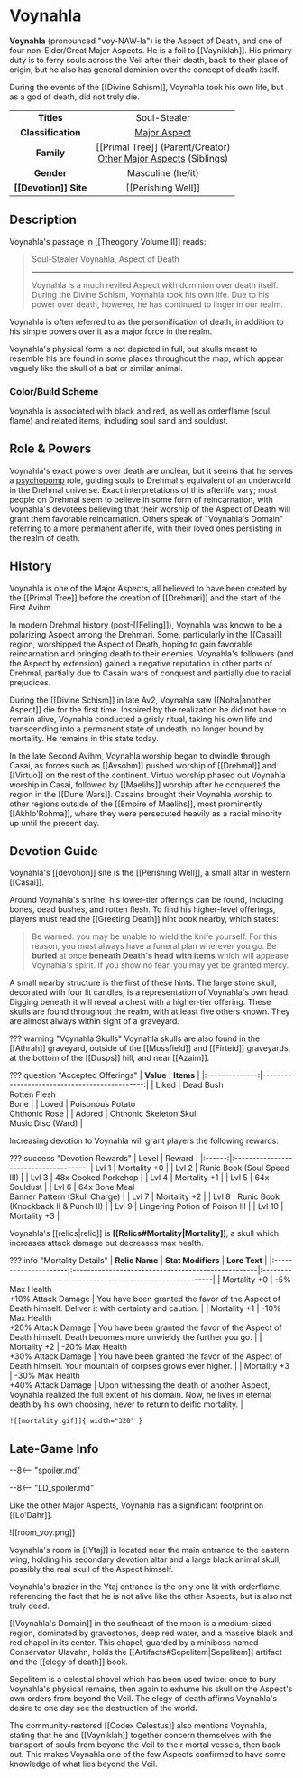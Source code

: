# Voynahla

**Voynahla** (pronounced "voy-NAW-la") is the Aspect of Death, and one of four non-Elder/Great Major Aspects. He is a foil to [[Vayniklah]]. His primary duty is to ferry souls across the Veil after their death, back to their place of origin, but he also has general dominion over the concept of death itself.

During the events of the [[Divine Schism]], Voynahla took his own life, but as a god of death, did not truly die.

|  |  |
|:----------:|:----------------------:|
| **Titles** | Soul-Stealer |
| **Classification** | [Major Aspect](/Lore/Higher_Beings/Aspects/Major_Aspects/) |
| **Family** | [[Primal Tree]] (Parent/Creator) <br> [Other Major Aspects](/Lore/Higher_Beings/Aspects/Major_Aspects/) (Siblings) |
| **Gender** | Masculine (he/it) |
| **[[Devotion]] Site** | [[Perishing Well]] |

## Description

Voynahla's passage in [[Theogony Volume II]] reads:

> Soul-Stealer Voynahla, Aspect of Death
> ***
> Voynahla is a much reviled Aspect with dominion over death itself. During the Divine Schism, Voynahla took his own life. Due to his power over death, however, he has continued to linger in our realm.

Voynahla is often referred to as the personification of death, in addition to his simple powers over it as a major force in the realm.

Voynahla's physical form is not depicted in full, but skulls meant to resemble his are found in some places throughout the map, which appear vaguely like the skull of a bat or similar animal. 

### Color/Build Scheme

Voynahla is associated with black and red, as well as orderflame (soul flame) and related items, including soul sand and souldust. 

## Role & Powers

Voynahla's exact powers over death are unclear, but it seems that he serves a [psychopomp](https://en.wikipedia.org/wiki/Psychopomp) role, guiding souls to Drehmal's equivalent of an underworld in the Drehmal universe. Exact interpretations of this afterlife vary; most people on Drehmal seem to believe in some form of reincarnation, with Voynahla's devotees believing that their worship of the Aspect of Death will grant them favorable reincarnation. Others speak of "Voynahla's Domain" referring to a more permanent afterlife, with their loved ones persisting in the realm of death.

## History

Voynahla is one of the Major Aspects, all believed to have been created by the [[Primal Tree]] before the creation of [[Drehmari]] and the start of the First Avihm. 

In modern Drehmal history (post-[[Felling]]), Voynahla was known to be a polarizing Aspect among the Drehmari. Some, particularly in the [[Casai]] region, worshipped the Aspect of Death, hoping to gain favorable reincarnation and bringing death to their enemies. Voynahla's followers (and the Aspect by extension) gained a negative reputation in other parts of Drehmal, partially due to Casain wars of conquest and partially due to racial prejudices. 

During the [[Divine Schism]] in late Av2, Voynahla saw [[Noha|another Aspect]] die for the first time. Inspired by the realization he did not have to remain alive, Voynahla conducted a grisly ritual, taking his own life and transcending into a permanent state of undeath, no longer bound by mortality. He remains in this state today.

In the late Second Avihm, Voynahla worship began to dwindle through Casai, as forces such as [[Avsohm]] pushed worship of [[Drehmal]] and [[Virtuo]] on the rest of the continent. Virtuo worship phased out Voynahla worship in Casai, followed by [[Maelihs]] worship after he conquered the region in the [[Dune Wars]]. Casains brought their Voynahla worship to other regions outside of the [[Empire of Maelihs]], most prominently [[Akhlo'Rohma]], where they were persecuted heavily as a racial minority up until the present day.

## Devotion Guide

Voynahla's [[devotion]] site is the [[Perishing Well]], a small altar in western [[Casai]].

Around Voynahla's shrine, his lower-tier offerings can be found, including bones, dead bushes, and rotten flesh. To find his higher-level offerings, players must read the [[Greeting Death]] hint book nearby, which states:

> Be warned: you may be unable to wield the knife yourself. For this reason, you must always have a funeral plan wherever you go. Be **buried** at once **beneath Death's head with items** which will appease Voynahla's spirit. If you show no fear, you may yet be granted mercy.

A small nearby structure is the first of these hints. The large stone skull, decorated with four lit candles, is a representation of Voynahla's own head. Digging beneath it will reveal a chest with a higher-tier offering. These skulls are found throughout the realm, with at least five others known. They are almost always within sight of a graveyard.

??? warning "Voynahla Skulls"
    Voynahla skulls are also found in the [[Athrah]] graveyard, outside of the [[Mossfield]] and [[Firteid]] graveyards, at the bottom of the [[Dusps]] hill, and near [[Azaim]].

??? question "Accepted Offerings"
    | **Value**      | **Items**                                  |
    |:--------------:|---------------------------------------------:|
    | Liked          | Dead Bush <br>Rotten Flesh <br>Bone              |
    | Loved          | Poisonous Potato <br>Chthonic Rose               |
    | Adored         | Chthonic Skeleton Skull <br>Music Disc (Ward)    |

Increasing devotion to Voynahla will grant players the following rewards:

??? success "Devotion Rewards"
    | Level  | Reward                               |
    |:------:|:-------------------------------------|
    | Lvl 1  | Mortality +0                         |
    | Lvl 2  | Runic Book (Soul Speed III)          |
    | Lvl 3  | 48x Cooked Porkchop                  |
    | Lvl 4  | Mortality +1                         |
    | Lvl 5  | 64x Souldust                         |
    | Lvl 6  | 64x Bone Meal <br>Banner Pattern (Skull Charge)      |
    | Lvl 7  | Mortality +2                         |
    | Lvl 8  | Runic Book (Knockback II & Punch II) |
    | Lvl 9  | Lingering Potion of Poison III       |
    | Lvl 10 | Mortality +3                         |

Voynahla's [[relics|relic]] is **[[Relics#Mortality|Mortality]]**, a skull which increases attack damage but decreases max health.

??? info "Mortality Details"
    | **Relic Name**       | **Stat Modifiers**                                 | **Lore Text**                                                   |
    |:---------------------|:---------------------------------------------------|:----------------------------------------------------------------|
    | Mortality +0         | -5% Max Health <br>+10% Attack Damage              | You have been granted the favor of the Aspect of Death himself. Deliver it with certainty and caution. |
    | Mortality +1         | -10% Max Health <br>+20% Attack Damage             | You have been granted the favor of the Aspect of Death himself. Death becomes more unwieldy the further you go. | 
    | Mortality +2         | -20% Max Health <br>+30% Attack Damage             | You have been granted the favor of the Aspect of Death himself. Your mountain of corpses grows ever higher. |
    | Mortality +3         | -30% Max Health <br>+40% Attack Damage             | Upon witnessing the death of another Aspect, Voynahla realized the full extent of his domain. Now, he lives in eternal death by his own choosing, never to return to deific mortality. |
    
    ![[mortality.gif]]{ width="320" }

## Late-Game Info

--8<-- "spoiler.md"

--8<-- "LD_spoiler.md"

Like the other Major Aspects, Voynahla has a significant footprint on [[Lo'Dahr]].

![[room_voy.png]]

Voynahla's room in [[Ytaj]] is located near the main entrance to the eastern wing, holding his secondary devotion altar and a large black animal skull, possibly the real skull of the Aspect himself.

Voynahla's brazier in the Ytaj entrance is the only one lit with orderflame, referencing the fact that he is not alive like the other Aspects, but is also not truly dead.

[[Voynahla's Domain]] in the southeast of the moon is a medium-sized region, dominated by gravestones, deep red water, and a massive black and red chapel in its center. This chapel, guarded by a miniboss named Conservator Ulavahn, holds the [[Artifacts#Sepelitem|Sepelitem]] artifact and the [[elegy of death]] book.

Sepelitem is a celestial shovel which has been used twice: once to bury Voynahla's physical remains, then again to exhume his skull on the Aspect's own orders from beyond the Veil. The elegy of death affirms Voynahla's desire to one day see the destruction of the world.

The community-restored [[Codex Celestus]] also mentions Voynahla, stating that he and [[Vayniklah]] together concern themselves with the transport of souls from beyond the Veil to their mortal vessels, then back out. This makes Voynahla one of the few Aspects confirmed to have some knowledge of what lies beyond the Veil.
